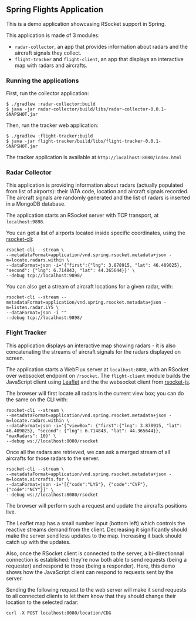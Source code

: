 ## Spring Flights Application

This is a demo application showcasing RSocket support in Spring.

This application is made of 3 modules:

* `radar-collector`, an app that provides information about radars and the aircraft signals they collect.
* `flight-tracker` and `flight-client`, an app that displays an interactive map with radars and aircrafts.

### Running the applications

First, run the collector application:

```
$ ./gradlew :radar-collector:build
$ java -jar radar-collector/build/libs/radar-collector-0.0.1-SNAPSHOT.jar
```

Then, run the tracker web application:
```
$ ./gradlew :flight-tracker:build
$ java -jar flight-tracker/build/libs/flight-tracker-0.0.1-SNAPSHOT.jar
```

The tracker application is available at `http://localhost:8080/index.html`

### Radar Collector

This application is providing information about radars (actually populated from list of airports):
their IATA code, location and aircraft signals recorded. The aircraft signals are randomly
generated and the list of radars is inserted in a MongoDB database.

The application starts an RSocket server with TCP transport, at `localhost:9898`.

You can get a list of airports located inside specific coordinates,
using the [rsocket-cli](https://github.com/rsocket/rsocket-cli):

```
rsocket-cli --stream \
--metadataFormat=application/vnd.spring.rsocket.metadata+json -m=locate.radars.within \
--dataFormat=json -i='{"first":{"lng": 3.878915, "lat": 46.409025}, "second": {"lng": 6.714843, "lat": 44.365644}}' \
--debug tcp://localhost:9898/
```

You can also get a stream of aircraft locations for a given radar, with:

```
rsocket-cli --stream --metadataFormat=application/vnd.spring.rsocket.metadata+json -m=listen.radar.LYS \
--dataFormat=json -i "" 
--debug tcp://localhost:9898/
```


### Flight Tracker

This application displays an interactive map showing radars - it is also concatenating
the streams of aircraft signals for the radars displayed on screen.

The application starts a WebFlux server at `localhost:8080`, with an RSocket over websocket endpoint on `/rsocket`.
The `flight-client` module builds the JavaScript client using [Leaflet](https://leafletjs.com/) and the the websocket client
from [rsocket-js](https://github.com/rsocket/rsocket-js/).

The browser will first locate all radars in the current view box; you can do the same on the CLI with:

```
rsocket-cli --stream \
--metadataFormat=application/vnd.spring.rsocket.metadata+json -m=locate.radars.within \
--dataFormat=json -i='{"viewBox": {"first":{"lng": 3.878915, "lat": 46.409025}, "second": {"lng": 6.714843, "lat": 44.365644}}, "maxRadars": 10}' \
--debug ws://localhost:8080/rsocket
```

Once all the radars are retrieved, we can ask a merged stream of all aircrafts for those radars to the server.

```
rsocket-cli --stream \
--metadataFormat=application/vnd.spring.rsocket.metadata+json -m=locate.aircrafts.for \
--dataFormat=json -i='[{"code":"LYS"}, {"code":"CVF"}, {"code":"NCY"}]' \
--debug ws://localhost:8080/rsocket
```

The browser will perform such a request and update the aircrafts positions live.

The Leaflet map has a small number input (bottom left) which controls the reactive streams demand from the client.
Decreasing it significantly should make the server send less updates to the map. Increasing it back should
catch up with the updates.

Also, once the RSocket client is connected to the server, a bi-directionnal connection is established:
they're now both able to send requests (being a requester) and respond to those (being a responder).
Here, this demo shows how the JavaScript client can respond to requests sent by the server.

Sending the following request to the web server will make it send requests to all connected clients
to let them know that they should change their location to the selected radar:

```
curl -X POST localhost:8080/location/CDG
```